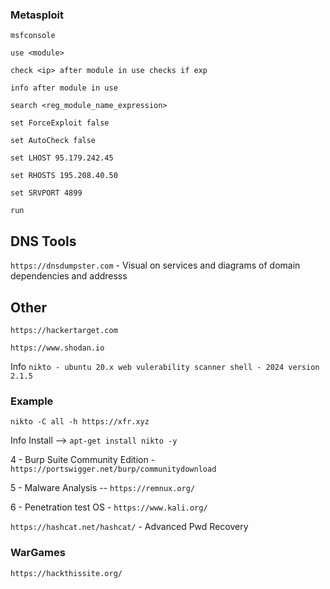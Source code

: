 ### Metasploit
``` msfconsole ```

``` use <module> ```

``` check <ip> after module in use checks if exp ```

``` info after module in use ```

``` search <reg_module_name_expression> ```

``` set ForceExploit false ```

``` set AutoCheck false ```

``` set LHOST 95.179.242.45 ```

``` set RHOSTS 195.208.40.50 ```

``` set SRVPORT 4899 ```

``` run  ```



## DNS Tools

```https://dnsdumpster.com``` - Visual on services and diagrams of domain dependencies and addresss

## Other

```https://hackertarget.com```

```https://www.shodan.io```

Info ```nikto - ubuntu 20.x web vulerability scanner shell - 2024 version 2.1.5```

### Example

```nikto -C all -h https://xfr.xyz```

Info Install --> ``` apt-get install nikto -y ```

4 - Burp Suite Community Edition - ``` https://portswigger.net/burp/communitydownload``` 

5 - Malware Analysis -- ``` https://remnux.org/ ```

6 - Penetration test OS - ``` https://www.kali.org/ ```

``` https://hashcat.net/hashcat/ ``` - Advanced Pwd Recovery

### WarGames

``` https://hackthissite.org/ ```

